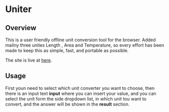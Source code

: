 # Uniter

## Overview

This is a user friendly offline unit conversion tool for the browser. Added mailny three unites Length , Area and Temperature, so every effort has been made to keep this as simple, fast, and portable as possible.

The site is live at [here](https://ramnathnayak07.github.io/Uniter_Application/).

## Usage

First youn need to select which unit converter you want to choose, then there is an input text **input** where you can insert your value, and you can select the unit form the side dropdown list, in which unit tou want to convert, and the answer will be shown in the **result** section.
